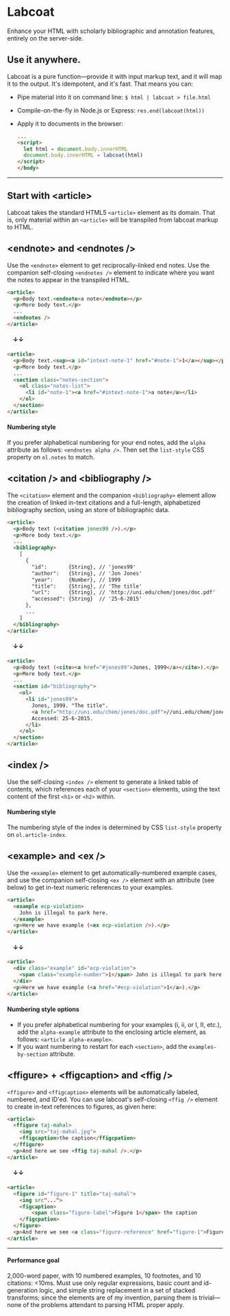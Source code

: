 # Labcoat
Enhance your HTML with scholarly bibliographic and annotation features, entirely on the server-side.

## Use it anywhere.
Labcoat is a pure function&#8212;provide it with input markup text, and it will map it to the output. It's idempotent, and it's fast. That means you can:

* Pipe material into it on command line: `$ html | labcoat > file.html`

* Compile-on-the-fly in Node.js or Express: `res.end(labcoat(html))`

* Apply it to documents in the browser: 

    ```html
    ...
    <script>
      let html = document.body.innerHTML
      document.body.innerHTML = labcoat(html)
    </script>
    </body>
    ```

<hr>

## Start with &lt;article>
Labcoat takes the standard HTML5 `<article>` element as its domain. That is, only material within an `<article>` will be transpiled from labcoat markup to HTML.

## &lt;endnote> and &lt;endnotes />
Use the `<endnote>` element to get reciprocally-linked end notes. Use the companion self-closing `<endnotes />` element to indicate where you want the notes to appear in the transpiled HTML.

```html
<article>
  <p>Body text.<endnote>a note</endnote></p>
  <p>More body text.</p>
  ...
  <endnotes />
</article>
```
#### &nbsp;&nbsp;&nbsp;&nbsp;&darr;&darr;

```html
<article>
  <p>Body text.<sup><a id="intext-note-1" href="#note-1">1</a></sup></p>
  <p>More body text.</p>
  ...
  <section class="notes-section">
    <ol class="notes-list">
      <li id="note-1"><a href="#intext-note-1">a note</a></li>
    </ol>
  </section>
</article>
```

#### Numbering style
If you prefer alphabetical numbering for your end notes, add the `alpha` attribute as follows: `<endnotes alpha />`. Then set the `list-style` CSS property on `ol.notes` to match.

## &lt;citation /> and &lt;bibliography />
The `<citation>` element and the companion `<bibliography>` element allow the creation of linked in-text citations and a full-length, alphabetized bibliography section, using an store of bibliographic data.

```html
<article>
  <p>Body text (<citation jones99 />).</p>
  <p>More body text.</p>
  ...
  <bibliography>
    [
      {
        "id":       {String}, // 'jones99'
        "author":   {String}, // 'Jon Jones'
        "year":     {Number}, // 1999
        "title":    {String}, // 'The title'
        "url":      {String}, // 'http://uni.edu/chem/jones/doc.pdf'
        "accessed": {String}  // '25-6-2015'
      },
      ...
    ]
  </bibliography>
</article>
```

#### &nbsp;&nbsp;&nbsp;&nbsp;&darr;&darr;

```html
<article>
  <p>Body text (<cite><a href="#jones99">Jones, 1999</a></cite>).</p>
  <p>More body text.</p>
  ...
  <section id="bibliography">
    <ol>
      <li id="jones99">
        Jones, 1999. "The title". 
        <a href="http://uni.edu/chem/jones/doc.pdf">//uni.edu/chem/jones/doc.pdf</a>. 
        Accessed: 25-6-2015.
      </li>
    </ol>
  </section>
</article>
```

## &lt;index />
Use the self-closing `<index />` element to generate a linked table of contents, which references each of your `<section>` elements, using the text content of the first `<h1>` or `<h2>` within.

#### Numbering style
The numbering style of the index is determined by CSS `list-style` property on `ol.article-index`.

## &lt;example> and &lt;ex />
Use the `<example>` element to get automatically-numbered example cases, and use the companion self-closing `<ex />` element with an attribute (see below) to get in-text numeric references to your examples.

```html
<article>
  <example ecp-violation>
    John is illegal to park here.
  </example>
  <p>Here we have example (<ex ecp-violation />).</p>
</article>
```

#### &nbsp;&nbsp;&nbsp;&nbsp;&darr;&darr;

```html
<article>
  <div class="example" id="ecp-violation">
    <span class="example-number">1</span> John is illegal to park here.
  </div>
  <p>Here we have example (<a href="#ecp-violation">1</a>).</p>
</article>
```
#### Numbering style options
* If you prefer alphabetical numbering for your examples (i, ii, or I, II, etc.), add the `alpha-example` attribute to the enclosing article element, as follows: `<article alpha-example>`.
* If you want numbering to restart for each `<section>`, add the `examples-by-section` attribute.

## &lt;ffigure> + &lt;ffigcaption> and &lt;ffig />
`<ffigure>` and `<ffigcaption>` elements will be automatically labeled, numbered, and ID'ed. You can use labcoat's self-closing `<ffig />` element to create in-text references to figures, as given here:

```html
<article>
  <ffigure taj-mahal>
    <img src="taj-mahal.jpg">
    <ffigcaption>the caption</ffigcpation>
  </ffigure>
  <p>And here we see <ffig taj-mahal />.</p>
</article>
```

#### &nbsp;&nbsp;&nbsp;&nbsp;&darr;&darr;

```html
<article>
  <figure id="figure-1" title="taj-mahal">
    <img src"...">
    <figcaption>
        <span class="figure-label">Figure 1</span> the caption
    </figcpation>
  </figure>
  <p>And here we see <a class="figure-reference" href="figure-1">Figure 1<a>.</p>
</article>
```

<hr>

#### Performance goal
2,000-word paper, with 10 numbered examples, 10 footnotes, and 10 citations: <10ms. Must use only regular expressions, basic count and id-generation logic, and simple string replacement in a set of stacked transforms; since the elements are of my invention, parsing them is trivial&#8212;none of the problems attendant to parsing HTML proper apply.
